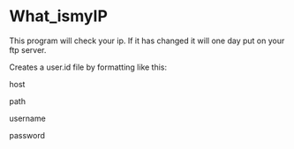 # What_ismyIP
This program will check your ip. If it has changed it will one day put on your ftp server.

Creates a user.id file by formatting like this:

host

path

username

password
